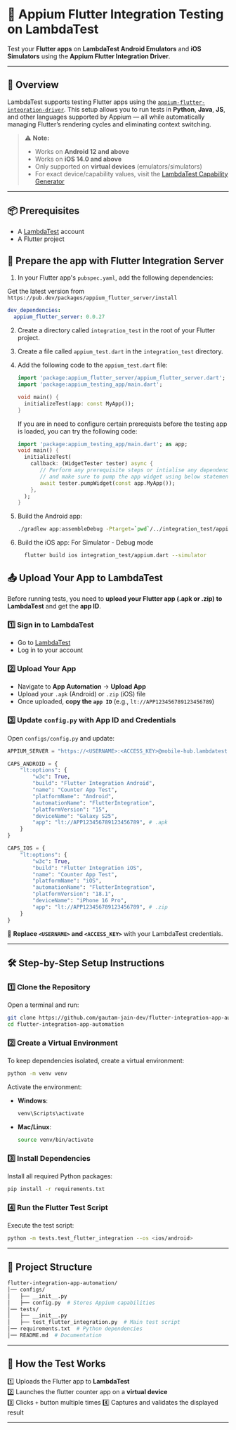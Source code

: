 # 🧪 Appium Flutter Integration Testing on LambdaTest

Test your **Flutter apps** on **LambdaTest Android Emulators** and **iOS Simulators** using the **Appium Flutter Integration Driver**.

---

## 🚀 Overview

LambdaTest supports testing Flutter apps using the [`appium-flutter-integration-driver`](https://github.com/AppiumTestDistribution/appium-flutter-integration-driver). This setup allows you to run tests in **Python**, **Java**, **JS**, and other languages supported by Appium — all while automatically managing Flutter’s rendering cycles and eliminating context switching.

> ⚠️ **Note:**  
> - Works on **Android 12 and above**  
> - Works on **iOS 14.0 and above**  
> - Only supported on **virtual devices** (emulators/simulators)  
> - For exact device/capability values, visit the [LambdaTest Capability Generator](https://www.lambdatest.com/capabilities-generator/)

---

## 📦 Prerequisites

- A [LambdaTest](https://www.lambdatest.com/) account
- A Flutter project

## 🔧 Prepare the app with Flutter Integration Server

1. In your Flutter app's `pubspec.yaml`, add the following dependencies:

Get the latest version from `https://pub.dev/packages/appium_flutter_server/install`

   ```yaml
   dev_dependencies:
     appium_flutter_server: 0.0.27
   ```

2. Create a directory called `integration_test` in the root of your Flutter project.
3. Create a file called `appium_test.dart` in the `integration_test` directory.
4. Add the following code to the `appium_test.dart` file:

   ```dart
   import 'package:appium_flutter_server/appium_flutter_server.dart';
   import 'package:appium_testing_app/main.dart';

   void main() {
     initializeTest(app: const MyApp());
   }
   ```
   If you are in need to configure certain prerequists before the testing app is loaded, you can try the following code:
   ```dart
   import 'package:appium_testing_app/main.dart'; as app;
   void main() {
     initializeTest(
       callback: (WidgetTester tester) async {
          // Perform any prerequisite steps or intialise any dependencies required by the app
          // and make sure to pump the app widget using below statement.
          await tester.pumpWidget(const app.MyApp());
       },
     );
   }
   ```

5. Build the Android app:

   ```bash
   ./gradlew app:assembleDebug -Ptarget=`pwd`/../integration_test/appium.dart
   ```

6. Build the iOS app:
    For Simulator - Debug mode
    ```bash
      flutter build ios integration_test/appium.dart --simulator
    ```


## 📤 Upload Your App to LambdaTest
Before running tests, you need to **upload your Flutter app (.apk or .zip) to LambdaTest** and get the **app ID**.

### **1️⃣ Sign in to LambdaTest**
- Go to [LambdaTest](https://www.lambdatest.com/)
- Log in to your account

### **2️⃣ Upload Your App**
- Navigate to **App Automation** → **Upload App**
- Upload your `.apk` (Android) or `.zip` (iOS) file
- Once uploaded, **copy the `app ID`** (e.g., `lt://APP123456789123456789`)

### **3️⃣ Update `config.py` with App ID and Credentials**
Open `configs/config.py` and update:
```python
APPIUM_SERVER = "https://<USERNAME>:<ACCESS_KEY>@mobile-hub.lambdatest.com/wd/hub"

CAPS_ANDROID = {
    "lt:options": {
		"w3c": True,
        "build": "Flutter Integration Android",
        "name": "Counter App Test",
        "platformName": "Android",
        "automationName": "FlutterIntegration",
        "platformVersion": "15",
        "deviceName": "Galaxy S25",
        "app": "lt://APP123456789123456789", # .apk 
    }
}

CAPS_IOS = {
    "lt:options": {
		"w3c": True,
        "build": "Flutter Integration iOS",
        "name": "Counter App Test",
        "platformName": "iOS",
        "automationName": "FlutterIntegration",
        "platformVersion": "18.1",
        "deviceName": "iPhone 16 Pro",
        "app": "lt://APP123456789123456789", # .zip
    }
}
```
📌 **Replace `<USERNAME>` and `<ACCESS_KEY>`** with your LambdaTest credentials.  

---

## 🛠️ Step-by-Step Setup Instructions

### **1️⃣ Clone the Repository**
Open a terminal and run:
```bash
git clone https://github.com/gautam-jain-dev/flutter-integration-app-automation.git
cd flutter-integration-app-automation
```

### **2️⃣ Create a Virtual Environment**
To keep dependencies isolated, create a virtual environment:
```bash
python -m venv venv
```
Activate the environment:  
- **Windows**:  
  ```bash
  venv\Scripts\activate
  ```
- **Mac/Linux**:  
  ```bash
  source venv/bin/activate
  ```

### **3️⃣ Install Dependencies**
Install all required Python packages:
```bash
pip install -r requirements.txt
```

### **4️⃣ Run the Flutter Test Script**
Execute the test script:
```bash
python -m tests.test_flutter_integration --os <ios/android>
```

---

## 📁 Project Structure
```bash
flutter-integration-app-automation/
│── configs/
│   ├── __init__.py
│   ├── config.py  # Stores Appium capabilities
│── tests/
│   ├── __init__.py
│   ├── test_flutter_integration.py  # Main test script
│── requirements.txt  # Python dependencies
│── README.md  # Documentation
```

---

## 🚀 How the Test Works
1️⃣ Uploads the Flutter app to **LambdaTest**  
2️⃣ Launches the flutter counter app on a **virtual device**  
3️⃣ Clicks `+` button multiple times 
4️⃣ Captures and validates the displayed result

---
